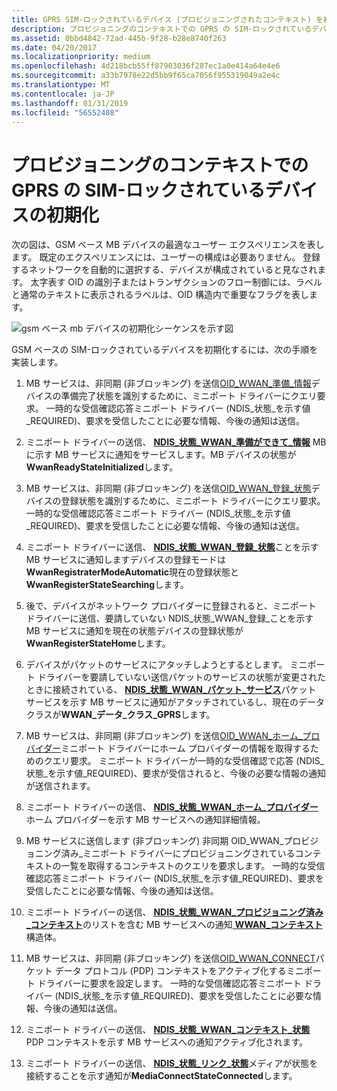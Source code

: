 ```yaml
---
title: GPRS SIM-ロックされているデバイス (プロビジョニングされたコンテキスト) を初期化しています
description: プロビジョニングのコンテキストでの GPRS の SIM-ロックされているデバイスの初期化
ms.assetid: 0bbd4842-72ad-445b-9f28-b28e8740f263
ms.date: 04/20/2017
ms.localizationpriority: medium
ms.openlocfilehash: 4d218bcb55ff87903036f287ec1a0e414a64e4e6
ms.sourcegitcommit: a33b7978e22d5bb9f65ca7056f955319049a2e4c
ms.translationtype: MT
ms.contentlocale: ja-JP
ms.lasthandoff: 01/31/2019
ms.locfileid: "56552408"
---
```

# <a name="initialization-of-a-non-sim-locked-gprs-device-with-a-provisioned-context"></a>プロビジョニングのコンテキストでの GPRS の SIM-ロックされているデバイスの初期化

次の図は、GSM ベース MB デバイスの最適なユーザー エクスペリエンスを表します。 既定のエクスペリエンスには、ユーザーの構成は必要ありません。 登録するネットワークを自動的に選択する、デバイスが構成されていると見なされます。 太字表す OID の識別子またはトランザクションのフロー制御には、ラベルと通常のテキストに表示されるラベルは、OID 構造内で重要なフラグを表します。

![gsm ベース mb デバイスの初期化シーケンスを示す図](images/wwangsmdevinitseq.png)

GSM ベースの SIM-ロックされているデバイスを初期化するには、次の手順を実装します。

1.  MB サービスは、非同期 (非ブロッキング) を送信[OID\_WWAN\_準備\_情報](https://msdn.microsoft.com/library/windows/hardware/ff569833)デバイスの準備完了状態を識別するために、ミニポート ドライバーにクエリ要求。 一時的な受信確認応答ミニポート ドライバー (NDIS\_状態\_を示す値\_REQUIRED)、要求を受信したことに必要な情報、今後の通知は送信。

2.  ミニポート ドライバーの送信、 [ **NDIS\_状態\_WWAN\_準備ができて\_情報**](https://msdn.microsoft.com/library/windows/hardware/ff567856) MB に示す MB サービスに通知をサービスします。MB デバイスの状態が**WwanReadyStateInitialized**します。

3.  MB サービスは、非同期 (非ブロッキング) を送信[OID\_WWAN\_登録\_状態](https://msdn.microsoft.com/library/windows/hardware/ff569834)デバイスの登録状態を識別するために、ミニポート ドライバーにクエリ要求。 一時的な受信確認応答ミニポート ドライバー (NDIS\_状態\_を示す値\_REQUIRED)、要求を受信したことに必要な情報、今後の通知は送信。

4.  ミニポート ドライバーに送信、 [ **NDIS\_状態\_WWAN\_登録\_状態**](https://msdn.microsoft.com/library/windows/hardware/ff567857)ことを示す MB サービスに通知しますデバイスの登録モードは**WwanRegistraterModeAutomatic**現在の登録状態と**WwanRegisterStateSearching**します。

5.  後で、デバイスがネットワーク プロバイダーに登録されると、ミニポート ドライバーに送信、要請していない NDIS\_状態\_WWAN\_登録\_ことを示す MB サービスに通知を現在の状態デバイスの登録状態が**WwanRegisterStateHome**します。

6.  デバイスがパケットのサービスにアタッチしようとするとします。 ミニポート ドライバーを要請していない送信パケットのサービスの状態が変更されたときに接続されている、 [ **NDIS\_状態\_WWAN\_パケット\_サービス**](https://msdn.microsoft.com/library/windows/hardware/ff567850)パケット サービスを示す MB サービスに通知がアタッチされているし、現在のデータ クラスが**WWAN\_データ\_クラス\_GPRS**します。

7.  MB サービスは、非同期 (非ブロッキング) を送信[OID\_WWAN\_ホーム\_プロバイダー](https://msdn.microsoft.com/library/windows/hardware/ff569826)ミニポート ドライバーにホーム プロバイダーの情報を取得するためのクエリ要求。 ミニポート ドライバーが一時的な受信確認で応答 (NDIS\_状態\_を示す値\_REQUIRED)、要求が受信されると、今後の必要な情報の通知が送信されます。

8.  ミニポート ドライバーの送信、 [ **NDIS\_状態\_WWAN\_ホーム\_プロバイダー** ](https://msdn.microsoft.com/library/windows/hardware/ff567848)ホーム プロバイダーを示す MB サービスへの通知詳細情報。

9.  MB サービスに送信します (非ブロッキング) 非同期 OID\_WWAN\_プロビジョニング済み\_ミニポート ドライバーにプロビジョニングされているコンテキストの一覧を取得するコンテキストのクエリを要求します。 一時的な受信確認応答ミニポート ドライバー (NDIS\_状態\_を示す値\_REQUIRED)、要求を受信したことに必要な情報、今後の通知は送信。

10. ミニポート ドライバーの送信、 [ **NDIS\_状態\_WWAN\_プロビジョニング済み\_コンテキスト**](https://msdn.microsoft.com/library/windows/hardware/ff567854)のリストを含む MB サービスへの通知[ **WWAN\_コンテキスト**](https://msdn.microsoft.com/library/windows/hardware/ff571201)構造体。

11. MB サービスは、非同期 (非ブロッキング) を送信[OID\_WWAN\_CONNECT](https://msdn.microsoft.com/library/windows/hardware/ff569823)パケット データ プロトコル (PDP) コンテキストをアクティブ化するミニポート ドライバーに要求を設定します。 一時的な受信確認応答ミニポート ドライバー (NDIS\_状態\_を示す値\_REQUIRED)、要求を受信したことに必要な情報、今後の通知は送信。

12. ミニポート ドライバーの送信、 [ **NDIS\_状態\_WWAN\_コンテキスト\_状態**](https://msdn.microsoft.com/library/windows/hardware/ff567843) PDP コンテキストを示す MB サービスへの通知アクティブ化されます。

13. ミニポート ドライバーの送信、 [ **NDIS\_状態\_リンク\_状態**](https://msdn.microsoft.com/library/windows/hardware/ff567391)メディアが状態を接続することを示す通知が**MediaConnectStateConnected**します。

 

 





